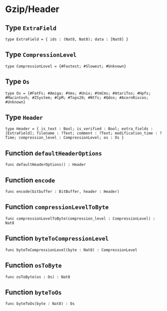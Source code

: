 # Gzip/Header

## Type `ExtraField`
``` motoko no-repl
type ExtraField = { ids : (Nat8, Nat8); data : [Nat8] }
```


## Type `CompressionLevel`
``` motoko no-repl
type CompressionLevel = {#Fastest; #Slowest; #Unknown}
```


## Type `Os`
``` motoko no-repl
type Os = {#FatFs; #Amiga; #Vms; #Unix; #VmCms; #AtariTos; #Hpfs; #Macintosh; #ZSystem; #CpM; #Tops20; #Ntfs; #Qdos; #AcornRiscos; #Unknown}
```


## Type `Header`
``` motoko no-repl
type Header = { is_text : Bool; is_verified : Bool; extra_fields : [ExtraField]; filename : ?Text; comment : ?Text; modification_time : ?Time; compression_level : CompressionLevel; os : Os }
```


## Function `defaultHeaderOptions`
``` motoko no-repl
func defaultHeaderOptions() : Header
```


## Function `encode`
``` motoko no-repl
func encode(bitbuffer : BitBuffer, header : Header)
```


## Function `compressionLevelToByte`
``` motoko no-repl
func compressionLevelToByte(compression_level : CompressionLevel) : Nat8
```


## Function `byteToCompressionLevel`
``` motoko no-repl
func byteToCompressionLevel(byte : Nat8) : CompressionLevel
```


## Function `osToByte`
``` motoko no-repl
func osToByte(os : Os) : Nat8
```


## Function `byteToOs`
``` motoko no-repl
func byteToOs(byte : Nat8) : Os
```

